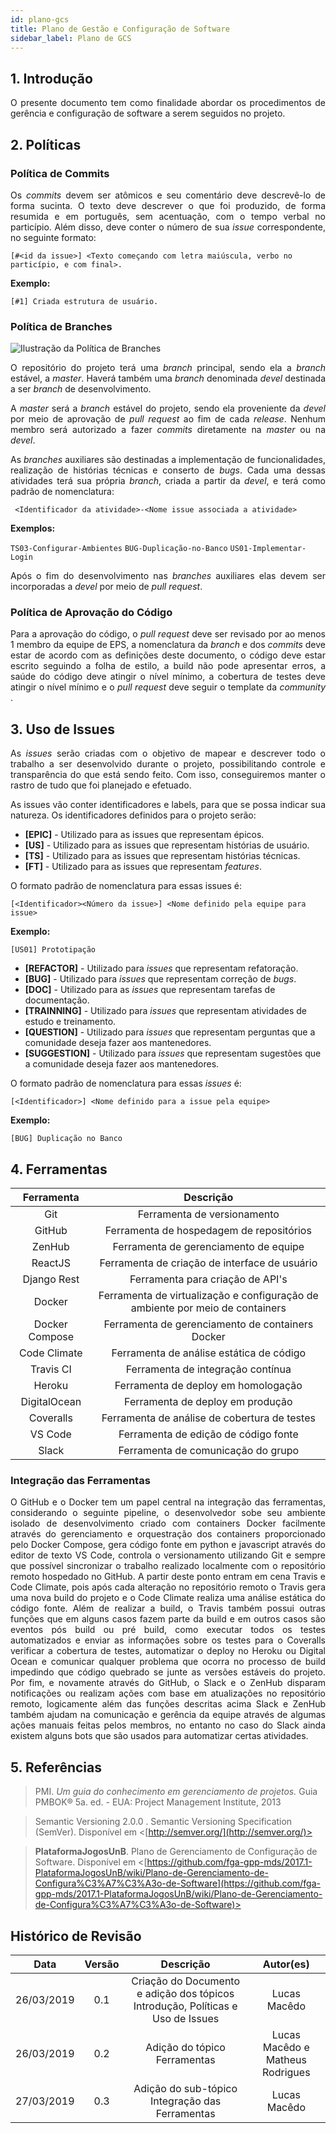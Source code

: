 ```yaml
---
id: plano-gcs
title: Plano de Gestão e Configuração de Software
sidebar_label: Plano de GCS
---
```


## 1. Introdução

<p align = "justify">O presente documento tem como finalidade abordar os procedimentos de gerência e configuração de software a serem seguidos no projeto.</p>

## 2. Políticas

### Política de Commits

<p align = "justify">Os <i>commits</i> devem ser atômicos e seu comentário deve descrevê-lo de forma sucinta. O texto deve descrever o que foi produzido, de forma resumida e em português, sem acentuação, com o tempo verbal no particípio. Além disso, deve conter o número de sua <i>issue</i> correspondente, no seguinte formato:

```[#<id da issue>] <Texto começando com letra maiúscula, verbo no particípio, e com final>.```

**Exemplo:**

```[#1] Criada estrutura de usuário.```

### Política de Branches

![Ilustração da Política de Branches](assets/braches.png)
<br>

<p align = "justify">O repositório do projeto terá uma <i>branch</i> principal, sendo ela a <i>branch</i> estável, a <i>master</i>. Haverá também uma <i>branch</i> denominada <i>devel</i> destinada a ser <i>branch</i> de desenvolvimento.</p>

<p align = "justify">A <i>master</i> será a <i>branch</i> estável do projeto, sendo ela proveniente da <i>devel</i> por meio de aprovação de <i>pull request</i> ao fim de cada <i>release</i>. Nenhum membro será autorizado a fazer <i>commits</i> diretamente na <i>master</i> ou na <i>devel</i>.</p>

<p align = "justify">As <i>branches</i> auxiliares são destinadas a implementação de funcionalidades, realização de histórias técnicas e conserto de <i>bugs</i>. Cada uma dessas atividades terá sua própria <i>branch</i>, criada a partir da <i>devel</i>, e terá como padrão de nomenclatura: </p>

``` <Identificador da atividade>-<Nome issue associada a atividade>```

**Exemplos:**

```TS03-Configurar-Ambientes```
```BUG-Duplicação-no-Banco```
```US01-Implementar-Login```

<p align = "justify">Após o fim do desenvolvimento nas <i>branches</i> auxiliares elas devem ser incorporadas a <i>devel</i> por meio de <i>pull request</i>.</p>

### Política de Aprovação do Código

<p align = "justify"> Para a aprovação do código, o <i>pull request</i> deve ser revisado por ao menos 1 membro da equipe de EPS, a nomenclatura da <i>branch</i> e dos <i>commits</i> deve estar de acordo com as definições deste documento, o código deve estar escrito seguindo a folha de estilo, a build não pode apresentar erros, a saúde do código deve atingir o nível mínimo, a cobertura de testes deve atingir o nível mínimo e o <i>pull request</i> deve seguir o template da <i>community</i> .</p>

## 3. Uso de Issues

<p align = "justify">As <i>issues</i> serão criadas com o objetivo de mapear e descrever todo o trabalho a ser desenvolvido durante o projeto, possibilitando controle e transparência do que está sendo feito. Com isso, conseguiremos manter o rastro de tudo que foi planejado e efetuado.</p>

<p align = "justify">As issues vão conter identificadores e labels, para que se possa indicar sua natureza. Os identificadores definidos para o projeto serão:</p>

* **[EPIC]** - Utilizado para as issues que representam épicos.
* **[US]** - Utilizado para as issues que representam histórias de usuário.
* **[TS]** - Utilizado para as issues que representam histórias técnicas.
* **[FT]** - Utilizado para as issues que representam <i>features</i>.

<p align = "justify"> O formato padrão de nomenclatura para essas issues é: </p>

``` [<Identificador><Número da issue>] <Nome definido pela equipe para issue> ```

**Exemplo:**

```[US01] Prototipação```

* **[REFACTOR]** - Utilizado para <i>issues</i> que representam refatoração.
* **[BUG]** - Utilizado para <i>issues</i> que representam correção de <i>bugs</i>.
* **[DOC]** - Utilizado para as <i>issues</i> que representam tarefas de documentação.
* **[TRAINNING]** - Utilizado para <i>issues</i> que representam atividades de estudo e treinamento.
* **[QUESTION]** - Utilizado para <i>issues</i> que representam perguntas que a comunidade deseja fazer aos mantenedores.
* **[SUGGESTION]** - Utilizado para <i>issues</i> que representam sugestões que a comunidade deseja fazer aos mantenedores.

<p align = "justify"> O formato padrão de nomenclatura para essas <i>issues</i> é: </p>

``` [<Identificador>] <Nome definido para a issue pela equipe> ```

**Exemplo:**

```[BUG] Duplicação no Banco```

## 4. Ferramentas

| Ferramenta | Descrição |
|:----:|:---------:|
| Git | Ferramenta de versionamento |
| GitHub | Ferramenta de hospedagem de repositórios |
| ZenHub | Ferramenta de gerenciamento de equipe |
| ReactJS | Ferramenta de criação de interface de usuário |
| Django Rest | Ferramenta para criação de API's | 
| Docker | Ferramenta de virtualização e configuração de ambiente por meio de containers | 
| Docker Compose | Ferramenta de gerenciamento de containers Docker | 
| Code Climate | Ferramenta de análise estática de código | 
| Travis CI | Ferramenta de integração contínua | 
| Heroku | Ferramenta de deploy em homologação | 
| DigitalOcean | Ferramenta de deploy em produção | 
| Coveralls | Ferramenta de análise de cobertura de testes |
| VS Code | Ferramenta de edição de código fonte |
| Slack | Ferramenta de comunicação do grupo |
 ### Integração das Ferramentas

<p align = "justify">O GitHub e o Docker tem um papel central na integração das ferramentas, considerando o seguinte pipeline, o desenvolvedor sobe seu ambiente isolado de desenvolvimento criado com containers Docker facilmente através do gerenciamento e orquestração dos containers proporcionado pelo Docker Compose, gera código fonte em python e javascript através do editor de texto VS Code, controla o versionamento utilizando Git e sempre que possível sincronizar o trabalho realizado localmente com o repositório remoto hospedado no GitHub. A partir deste ponto entram em cena Travis e Code Climate, pois após cada alteração no repositório remoto o Travis gera uma nova build do projeto e o Code Climate realiza uma análise estática do código fonte. Além de realizar a build, o Travis também possui outras funções que em alguns casos fazem parte da build e em outros casos são eventos pós build ou pré build, como executar todos os testes automatizados e enviar as informações sobre os testes para o Coveralls verificar a cobertura de testes, automatizar o deploy no Heroku ou Digital Ocean e comunicar qualquer problema que ocorra no processo de build impedindo que código quebrado se junte as versões estáveis do projeto. Por fim, e novamente através do GitHub, o Slack e o ZenHub disparam notificações ou realizam ações com base em atualizações no repositório remoto, logicamente além das funções descritas acima Slack e ZenHub também ajudam na comunicação e gerência da equipe através de algumas ações manuais feitas pelos membros, no entanto no caso do Slack ainda existem alguns bots que são usados para automatizar certas atividades.</p>

## 5. Referências

> PMI. *Um guia do conhecimento em gerenciamento de projetos.* Guia PMBOK® 5a. ed. - EUA: Project Management Institute, 2013

> Semantic Versioning 2.0.0 . Semantic Versioning Specification (SemVer). Disponível em <[http://semver.org/](http://semver.org/)>

> **PlataformaJogosUnB**. Plano de Gerenciamento de Configuração de Software. Disponível em <[https://github.com/fga-gpp-mds/2017.1-PlataformaJogosUnB/wiki/Plano-de-Gerenciamento-de-Configura%C3%A7%C3%A3o-de-Software](https://github.com/fga-gpp-mds/2017.1-PlataformaJogosUnB/wiki/Plano-de-Gerenciamento-de-Configura%C3%A7%C3%A3o-de-Software)>

## Histórico de Revisão

| Data | Versão | Descrição | Autor(es) |
|:--:|:--:|:--:|:--:|
| 26/03/2019 | 0.1 | Criação do Documento e adição dos tópicos Introdução, Políticas e Uso de Issues | Lucas Macêdo |
| 26/03/2019 | 0.2 | Adição do tópico Ferramentas | Lucas Macêdo e Matheus Rodrigues |
| 27/03/2019 | 0.3 | Adição do sub-tópico Integração das Ferramentas | Lucas Macêdo |




